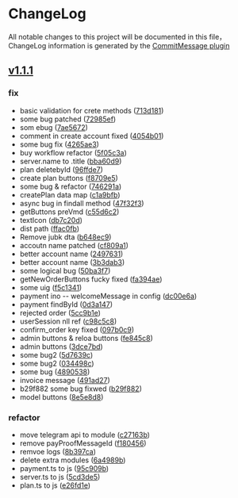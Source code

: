 # ChangeLog

All notable changes to this project will be documented in this file，ChangeLog information is generated by the [CommitMessage plugin](https://plugins.jetbrains.com/plugin/12256-commit-message-create)

## [v1.1.1](https://github.com/javadib/v2-xbot/compare/v1.1.1...master)


### fix

* basic validation for crete methods ([713d181](https://github.com/javadib/v2-xbot/commit/713d181))
* some bug patched ([72985ef](https://github.com/javadib/v2-xbot/commit/72985ef))
* som ebug ([7ae5672](https://github.com/javadib/v2-xbot/commit/7ae5672))
* comment in create account fixed ([4054b01](https://github.com/javadib/v2-xbot/commit/4054b01))
* some bug fix ([4265ae3](https://github.com/javadib/v2-xbot/commit/4265ae3))
* buy workflow refactor ([5f05c3a](https://github.com/javadib/v2-xbot/commit/5f05c3a))
* server.name to .title ([bba60d9](https://github.com/javadib/v2-xbot/commit/bba60d9))
* plan deletebyId ([96ffde7](https://github.com/javadib/v2-xbot/commit/96ffde7))
* create plan buttons ([f8709e5](https://github.com/javadib/v2-xbot/commit/f8709e5))
* some bug & refactor ([746291a](https://github.com/javadib/v2-xbot/commit/746291a))
* createPlan data map ([c1a9bfb](https://github.com/javadib/v2-xbot/commit/c1a9bfb))
* async bug in findall method ([47f32f3](https://github.com/javadib/v2-xbot/commit/47f32f3))
* getButtons preVmd ([c55d6c2](https://github.com/javadib/v2-xbot/commit/c55d6c2))
* textIcon ([db7c20d](https://github.com/javadib/v2-xbot/commit/db7c20d))
* dist path ([ffac0fb](https://github.com/javadib/v2-xbot/commit/ffac0fb))
* Remove jubk dta ([b648ec9](https://github.com/javadib/v2-xbot/commit/b648ec9))
* accoutn name patched ([cf809a1](https://github.com/javadib/v2-xbot/commit/cf809a1))
* better account name ([2497631](https://github.com/javadib/v2-xbot/commit/2497631))
* better account name ([3b3dab3](https://github.com/javadib/v2-xbot/commit/3b3dab3))
* some logical bug ([50ba3f7](https://github.com/javadib/v2-xbot/commit/50ba3f7))
* getNewOrderButtons fucky fixed ([fa394ae](https://github.com/javadib/v2-xbot/commit/fa394ae))
* some uig ([f5c1341](https://github.com/javadib/v2-xbot/commit/f5c1341))
* payment ino -- welcomeMessage in config ([dc00e6a](https://github.com/javadib/v2-xbot/commit/dc00e6a))
* payment findById ([0d3a147](https://github.com/javadib/v2-xbot/commit/0d3a147))
* rejected order ([5cc9b1e](https://github.com/javadib/v2-xbot/commit/5cc9b1e))
* userSession nll ref ([c98c5c8](https://github.com/javadib/v2-xbot/commit/c98c5c8))
* confirm_order key fixed ([097b0c9](https://github.com/javadib/v2-xbot/commit/097b0c9))
* admin buttons & reloa buttons ([fe845c8](https://github.com/javadib/v2-xbot/commit/fe845c8))
* admin buttons ([3dce7bd](https://github.com/javadib/v2-xbot/commit/3dce7bd))
* some bug2 ([5d7639c](https://github.com/javadib/v2-xbot/commit/5d7639c))
* some bug2 ([034498c](https://github.com/javadib/v2-xbot/commit/034498c))
* some bug ([4890538](https://github.com/javadib/v2-xbot/commit/4890538))
* invoice message ([491ad27](https://github.com/javadib/v2-xbot/commit/491ad27))
* b29f882 some bug fixwed ([b29f882](https://github.com/javadib/v2-xbot/commit/b29f882))
* model buttons ([8e5e8d8](https://github.com/javadib/v2-xbot/commit/8e5e8d8))


### refactor

* move telegram api to module ([c27163b](https://github.com/javadib/v2-xbot/commit/c27163b))
* remove payProofMessageId ([f180456](https://github.com/javadib/v2-xbot/commit/f180456))
* remvoe logs ([8b397ca](https://github.com/javadib/v2-xbot/commit/8b397ca))
* delete extra modules ([6a4989b](https://github.com/javadib/v2-xbot/commit/6a4989b))
* payment.ts to js ([95c909b](https://github.com/javadib/v2-xbot/commit/95c909b))
* server.ts to js ([5cd3de5](https://github.com/javadib/v2-xbot/commit/5cd3de5))
* plan.ts to js ([e26fd1e](https://github.com/javadib/v2-xbot/commit/e26fd1e))

